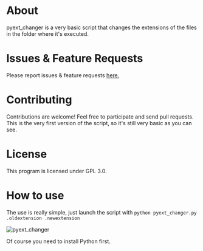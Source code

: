 # About
pyext_changer is a very basic script that changes the extensions of the files in the folder where it's executed.

# Issues & Feature Requests
Please report issues & feature requests [here.](https://github.com/tryagain35/pyext_changer/issues)

# Contributing
Contributions are welcome! Feel free to participate and send pull requests. This is the very first version of the script, so it's still very basic as you can see.

# License
This program is licensed under GPL 3.0.

# How to use
The use is really simple, just launch the script with ``` python pyext_changer.py .oldextension .newextension ```

![pyext_changer](https://user-images.githubusercontent.com/122260603/230039017-6f8aef4d-c4f6-4378-ab07-0ff5d2a461a6.png)

Of course you need to install Python first.
